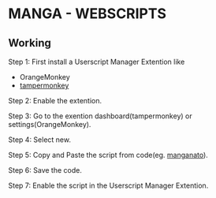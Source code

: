 # MANGA - WEBSCRIPTS

## Working

Step 1: First install a Userscript Manager Extention like

* OrangeMonkey
* [tampermonkey](tampermonkey.net)

Step 2: Enable the extention.

Step 3: Go to the exention dashboard(tampermonkey) or settings(OrangeMonkey).

Step 4: Select new.

Step 5: Copy and Paste the script from code(eg. [manganato](./manganato.js)).

Step 6: Save the code.

Step 7: Enable the script in the Userscript Manager Extention.

